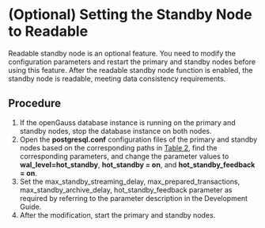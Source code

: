 # \(Optional\) Setting the Standby Node to Readable<a name="EN-US_TOPIC_0249784573"></a>

Readable standby node is an optional feature. You need to modify the configuration parameters and restart the primary and standby nodes before using this feature. After the readable standby node function is enabled, the standby node is readable, meeting data consistency requirements.

## Procedure<a name="section1726123816195"></a>

1.  If the openGauss database instance is running on the primary and standby nodes, stop the database instance on both nodes.
2.  Open the  **postgresql.conf**  configuration files of the primary and standby nodes based on the corresponding paths in  [Table 2](configuring-primary-database-node-information.md#en-us_topic_0241802596_table15838192510429), find the corresponding parameters, and change the parameter values to  **wal\_level=hot\_standby**,  **hot\_standby = on**, and  **hot\_standby\_feedback = on**.
3.  Set the max_standby_streaming_delay, max_prepared_transactions, max_standby_archive_delay, hot_standby_feedback parameter as required by referring to the parameter description in the Development Guide.
4.  After the modification, start the primary and standby nodes.
